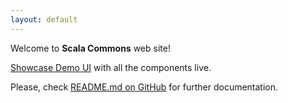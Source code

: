 ```yaml
---
layout: default
---
```


Welcome to **Scala Commons** web site!


[Showcase Demo UI](http://scommons.org/scommons-showcase/) with all the components live.

Please, check [README.md on GitHub](https://github.com/scommons/scommons) for further documentation.
